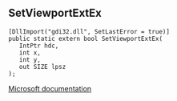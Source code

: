 ## SetViewportExtEx

```
[DllImport("gdi32.dll", SetLastError = true)]
public static extern bool SetViewportExtEx(
   IntPtr hdc,
   int x,
   int y,
   out SIZE lpsz
);
```

[Microsoft documentation](https://docs.microsoft.com/en-us/windows/win32/api/wingdi/nf-wingdi-setviewportextex)
